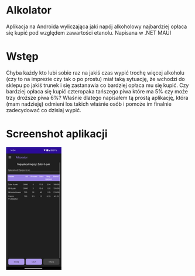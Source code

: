 # Alkolator
Aplikacja na Androida wyliczająca jaki napój alkoholowy najbardziej opłaca się kupić pod względem zawartości etanolu. Napisana w .NET MAUI

# Wstęp
Chyba każdy kto lubi sobie raz na jakiś czas wypić trochę więcej alkoholu (czy to na imprezie czy tak o po prostu) miał taką sytuację, że wchodzi do sklepu po jakiś trunek i się zastanawia co bardziej opłaca mu się kupić. Czy bardziej opłaca się kupić czteropaka tańszego piwa które ma 5% czy może trzy droższe piwa 6%? Właśnie dlatego napisałem tą prostą aplikację, która (mam nadzieję) odmieni los takich właśnie osób i pomoże im finalnie zadecydować co dzisiaj wypić. 

# Screenshot aplikacji
<img src="Screenshot.png" width="30%" height="30%">

